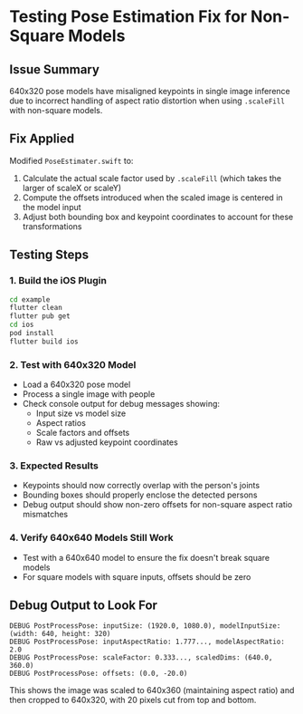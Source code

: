 # Testing Pose Estimation Fix for Non-Square Models

## Issue Summary
640x320 pose models have misaligned keypoints in single image inference due to incorrect handling of aspect ratio distortion when using `.scaleFill` with non-square models.

## Fix Applied
Modified `PoseEstimater.swift` to:
1. Calculate the actual scale factor used by `.scaleFill` (which takes the larger of scaleX or scaleY)
2. Compute the offsets introduced when the scaled image is centered in the model input
3. Adjust both bounding box and keypoint coordinates to account for these transformations

## Testing Steps

### 1. Build the iOS Plugin
```bash
cd example
flutter clean
flutter pub get
cd ios
pod install
flutter build ios
```

### 2. Test with 640x320 Model
- Load a 640x320 pose model
- Process a single image with people
- Check console output for debug messages showing:
  - Input size vs model size
  - Aspect ratios
  - Scale factors and offsets
  - Raw vs adjusted keypoint coordinates

### 3. Expected Results
- Keypoints should now correctly overlap with the person's joints
- Bounding boxes should properly enclose the detected persons
- Debug output should show non-zero offsets for non-square aspect ratio mismatches

### 4. Verify 640x640 Models Still Work
- Test with a 640x640 model to ensure the fix doesn't break square models
- For square models with square inputs, offsets should be zero

## Debug Output to Look For
```
DEBUG PostProcessPose: inputSize: (1920.0, 1080.0), modelInputSize: (width: 640, height: 320)
DEBUG PostProcessPose: inputAspectRatio: 1.777..., modelAspectRatio: 2.0
DEBUG PostProcessPose: scaleFactor: 0.333..., scaledDims: (640.0, 360.0)
DEBUG PostProcessPose: offsets: (0.0, -20.0)
```

This shows the image was scaled to 640x360 (maintaining aspect ratio) and then cropped to 640x320, with 20 pixels cut from top and bottom.